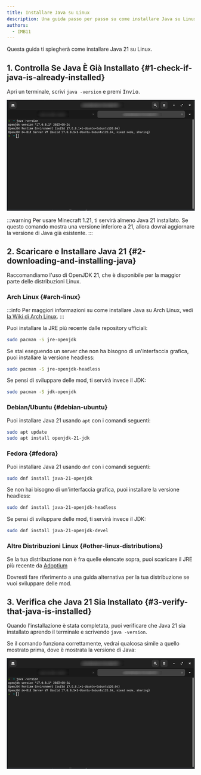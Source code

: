 ```yaml
---
title: Installare Java su Linux
description: Una guida passo per passo su come installare Java su Linux.
authors:
  - IMB11
---
```


Questa guida ti spiegherà come installare Java 21 su Linux.

## 1. Controlla Se Java È Già Installato {#1-check-if-java-is-already-installed}

Apri un terminale, scrivi `java -version` e premi <kbd>Invio</kbd>.

![Terminale con scritto "java -version"](/assets/players/installing-java/linux-java-version.png)

:::warning
Per usare Minecraft 1.21, ti servirà almeno Java 21 installato. Se questo comando mostra una versione inferiore a 21, allora dovrai aggiornare la versione di Java già esistente.
:::

## 2. Scaricare e Installare Java 21 {#2-downloading-and-installing-java}

Raccomandiamo l'uso di OpenJDK 21, che è disponibile per la maggior parte delle distribuzioni Linux.

### Arch Linux {#arch-linux}

:::info
Per maggiori informazioni su come installare Java su Arch Linux, vedi [la Wiki di Arch Linux](https://wiki.archlinux.org/title/Java).
:::

Puoi installare la JRE più recente dalle repository ufficiali:

```sh
sudo pacman -S jre-openjdk
```

Se stai eseguendo un server che non ha bisogno di un'interfaccia grafica, puoi installare la versione headless:

```sh
sudo pacman -S jre-openjdk-headless
```

Se pensi di sviluppare delle mod, ti servirà invece il JDK:

```sh
sudo pacman -S jdk-openjdk
```

### Debian/Ubuntu {#debian-ubuntu}

Puoi installare Java 21 usando `apt` con i comandi seguenti:

```sh
sudo apt update
sudo apt install openjdk-21-jdk
```

### Fedora {#fedora}

Puoi installare Java 21 usando `dnf` con i comandi seguenti:

```sh
sudo dnf install java-21-openjdk
```

Se non hai bisogno di un'interfaccia grafica, puoi installare la versione headless:

```sh
sudo dnf install java-21-openjdk-headless
```

Se pensi di sviluppare delle mod, ti servirà invece il JDK:

```sh
sudo dnf install java-21-openjdk-devel
```

### Altre Distribuzioni Linux {#other-linux-distributions}

Se la tua distribuzione non è fra quelle elencate sopra, puoi scaricare il JRE più recente da [Adoptium](https://adoptium.net/temurin/)

Dovresti fare riferimento a una guida alternativa per la tua distribuzione se vuoi sviluppare delle mod.

## 3. Verifica che Java 21 Sia Installato {#3-verify-that-java-is-installed}

Quando l'installazione è stata completata, puoi verificare che Java 21 sia installato aprendo il terminale e scrivendo `java -version`.

Se il comando funziona correttamente, vedrai qualcosa simile a quello mostrato prima, dove è mostrata la versione di Java:

![Terminale con scritto "java -version"](/assets/players/installing-java/linux-java-version.png)
